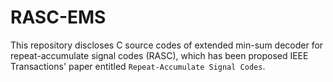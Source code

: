 # RASC-EMS

This repository discloses C source codes of extended min-sum decoder for repeat-accumulate signal codes (RASC), which has been proposed IEEE Transactions' paper entitled ``Repeat-Accumulate Signal Codes``.

